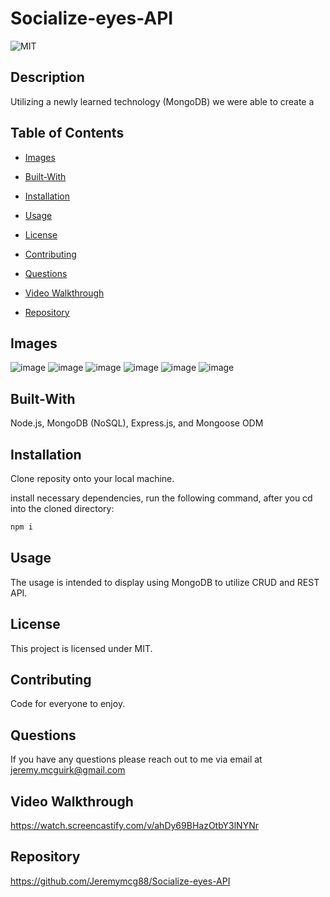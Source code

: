 # Socialize-eyes-API

![MIT](https://img.shields.io/badge/license-MIT-green.svg)

## Description

Utilizing a newly learned technology (MongoDB) we were able to create a 

## Table of Contents

* [Images](#Images)

* [Built-With](#built-with)

* [Installation](#installation)

* [Usage](#usage)

* [License](#license)

* [Contributing](#contributing)

* [Questions](#questions)

* [Video Walkthrough](#videowalkthrough)

* [Repository](#repository)

## Images 

![image](https://user-images.githubusercontent.com/82800409/143784771-e7f7f42b-32ee-429f-99d5-f91dc14c11ee.png)
![image](https://user-images.githubusercontent.com/82800409/143784781-48a0e036-61fa-4be6-adf1-a8cbe77c7da6.png)
![image](https://user-images.githubusercontent.com/82800409/143784801-9601d4d0-8c64-4477-94ed-96f130d02477.png)
![image](https://user-images.githubusercontent.com/82800409/143784810-747eb697-4566-4d3e-a2dc-cbf39c359546.png)
![image](https://user-images.githubusercontent.com/82800409/143784821-03b6f08b-47c6-47b5-bada-51f7cd77338c.png)
![image](https://user-images.githubusercontent.com/82800409/143784842-d5aea4cf-ca85-440f-9e9a-543a9e078ffc.png)




## Built-With

Node.js, MongoDB (NoSQL), Express.js, and Mongoose ODM 

## Installation

Clone reposity onto your local machine.

install necessary dependencies, run the following command, after you cd into the cloned directory:
```md
npm i
```

## Usage

The usage is intended to display using MongoDB to utilize CRUD and REST API. 

## License

This project is licensed under MIT.

## Contributing

Code for everyone to enjoy. 

## Questions

If you have any questions please reach out to me via email at jeremy.mcguirk@gmail.com

## Video Walkthrough

https://watch.screencastify.com/v/ahDy69BHazOtbY3lNYNr

## Repository

https://github.com/Jeremymcg88/Socialize-eyes-API


